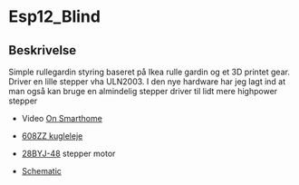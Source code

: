 # Esp12_Blind

## Beskrivelse #
Simple rullegardin styring baseret på Ikea rulle gardin og et 3D printet gear. Driver en lille stepper vha ULN2003.
I den nye hardware har jeg lagt ind at man også kan bruge en almindelig stepper driver til lidt mere highpower stepper

- Video [On Smarthome](https://www.facebook.com/Askob.dk/photos/a.409725012772869/409724829439554/?type=3&theater)
- [608ZZ kugleleje](https://arduinotech.dk/shop/kuglelejer/)
- [28BYJ-48](https://arduinotech.dk/shop/step-gear-motor-28byj-48-5v-4-phase-5-wire-dc-5v/) stepper motor

- [Schematic](https://github.com/gert-lauritsen/Esp12_Blind/blob/master/ESP12DualStepperPCB/RulleGardin.pdf)
